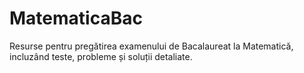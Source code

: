 # MatematicaBac
Resurse pentru pregătirea examenului de Bacalaureat la Matematică, incluzând teste, probleme și soluții detaliate.

